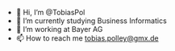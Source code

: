 - 👋 Hi, I’m @TobiasPol
- 🌱 I’m currently studying Business Informatics
- 🌱 I’m working at Bayer AG
- 📫 How to reach me tobias.polley@gmx.de

<!---
TobiasPol/TobiasPol is a ✨ special ✨ repository because its `README.md` (this file) appears on your GitHub profile.
You can click the Preview link to take a look at your changes.
--->
